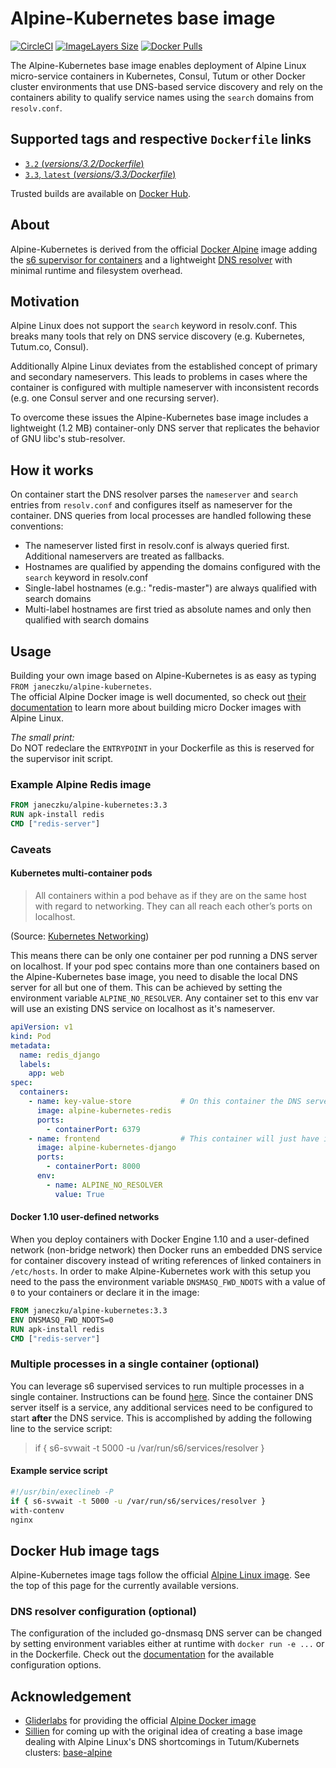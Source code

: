 
# Alpine-Kubernetes base image

[![CircleCI](https://img.shields.io/circleci/project/janeczku/docker-alpine-kubernetes.svg)](https://circleci.com/gh/janeczku/docker-alpine-kubernetes)
[![ImageLayers Size](https://img.shields.io/imagelayers/image-size/janeczku/alpine-kubernetes/3.3.svg)](https://imagelayers.io/?images=janeczku/alpine-kubernetes:3.3)
[![Docker Pulls](https://img.shields.io/docker/pulls/janeczku/alpine-kubernetes.svg)](https://hub.docker.com/r/janeczku/alpine-kubernetes/)

The Alpine-Kubernetes base image enables deployment of Alpine Linux micro-service containers in Kubernetes, Consul, Tutum or other Docker cluster environments that use DNS-based service discovery and rely on the containers ability to qualify service names using the `search` domains from `resolv.conf`.

## Supported tags and respective `Dockerfile` links

-	[`3.2` (*versions/3.2/Dockerfile*)](versions/3.2/Dockerfile)
-	[`3.3`, `latest` (*versions/3.3/Dockerfile*)](versions/3.3/Dockerfile)

Trusted builds are available on [Docker Hub](https://hub.docker.com/r/janeczku/alpine-kubernetes/).

## About

Alpine-Kubernetes is derived from the official [Docker Alpine](https://hub.docker.com/_/alpine/) image adding the [s6 supervisor for containers](https://github.com/just-containers/s6-overlay) and a lightweight [DNS resolver](https://github.com/janeczku/go-dnsmasq) with minimal runtime and filesystem overhead.  

## Motivation
Alpine Linux does not support the `search` keyword in resolv.conf. This breaks many tools that rely on DNS service discovery (e.g. Kubernetes, Tutum.co, Consul).

Additionally Alpine Linux deviates from the established concept of primary and secondary nameservers. This leads to problems in cases where the container is configured with multiple nameserver with inconsistent records (e.g. one Consul server and one recursing server).
    
To overcome these issues the Alpine-Kubernetes base image includes a lightweight (1.2 MB) container-only DNS server that replicates the behavior of GNU libc's stub-resolver.

## How it works
On container start the DNS resolver parses the `nameserver` and `search` entries from `resolv.conf` and configures itself as nameserver for the container. DNS queries from local processes are handled following these conventions:
* The nameserver listed first in resolv.conf is always queried first. Additional nameservers are treated as fallbacks.
* Hostnames are qualified by appending the domains configured with the `search` keyword in resolv.conf
* Single-label hostnames (e.g.: "redis-master") are always qualified with search domains
* Multi-label hostnames are first tried as absolute names and only then qualified with search domains

## Usage

Building your own image based on Alpine-Kubernetes is as easy as typing `FROM janeczku/alpine-kubernetes`.    
The official Alpine Docker image is well documented, so check out [their documentation](http://gliderlabs.viewdocs.io/docker-alpine) to learn more about building micro Docker images with Alpine Linux.

*The small print:*    
Do NOT redeclare the `ENTRYPOINT` in your Dockerfile as this is reserved for the supervisor init script.

### Example Alpine Redis image

```Dockerfile
FROM janeczku/alpine-kubernetes:3.3
RUN apk-install redis
CMD ["redis-server"]
```

### Caveats
#### Kubernetes multi-container pods

> All containers within a pod behave as if they are on the same host with regard to networking. They can all reach each other’s ports on localhost.

(Source: [Kubernetes Networking](https://github.com/kubernetes/kubernetes/blob/master/docs/design/networking.md#container-to-container))

This means there can be only one container per pod running a DNS server on localhost. If your pod spec contains more than one containers based on the Alpine-Kubernetes base image, you need to disable the local DNS server for all but one of them.
This can be achieved by setting the environment variable `ALPINE_NO_RESOLVER`. Any container set to this env var will 
use an existing DNS service on localhost as it's nameserver.

```YAML
apiVersion: v1
kind: Pod
metadata:
  name: redis_django
  labels:
    app: web
spec:
  containers:
    - name: key-value-store           # On this container the DNS server will bind to localhost as usual
      image: alpine-kubernetes-redis
      ports:
        - containerPort: 6379
    - name: frontend                  # This container will just have it's nameserver set to localhost
      image: alpine-kubernetes-django
      ports:
        - containerPort: 8000
      env:
        - name: ALPINE_NO_RESOLVER
          value: True
```

#### Docker 1.10 user-defined networks
When you deploy containers with Docker Engine 1.10 and a user-defined network (non-bridge network) then Docker runs an embedded DNS service for container discovery instead of writing references of linked containers in `/etc/hosts`. In order to make Alpine-Kubernetes work with this setup you need to the pass the environment variable `DNSMASQ_FWD_NDOTS` with a value of `0` to your containers or declare it in the image:

```Dockerfile
FROM janeczku/alpine-kubernetes:3.3
ENV DNSMASQ_FWD_NDOTS=0
RUN apk-install redis
CMD ["redis-server"]
```

### Multiple processes in a single container (optional)

You can leverage s6 supervised services to run multiple processes in a single container. Instructions can be found [here](https://github.com/just-containers/s6-overlay#writing-a-service-script). Since the container DNS server itself is a service, any additional services need to be configured to start **after** the DNS service. This is accomplished by adding the following line to the service script:

> if { s6-svwait -t 5000 -u /var/run/s6/services/resolver }

#### Example service script

```BASH
#!/usr/bin/execlineb -P
if { s6-svwait -t 5000 -u /var/run/s6/services/resolver }
with-contenv
nginx
```

## Docker Hub image tags

Alpine-Kubernetes image tags follow the official [Alpine Linux image](https://hub.docker.com/_/alpine/). See the top of this page for the currently available versions.

### DNS resolver configuration (optional)
The configuration of the included go-dnsmasq DNS server can be changed by setting environment variables either at runtime with `docker run -e ...` or in the Dockerfile.
Check out the [documentation](https://github.com/janeczku/go-dnsmasq) for the available configuration options.

## Acknowledgement

* [Gliderlabs](http://gliderlabs.com/) for providing the official [Alpine Docker image](https://hub.docker.com/_/alpine/)
* [Sillien](http://gliderlabs.com/) for coming up with the original idea of creating a base image dealing with Alpine Linux's DNS shortcomings in Tutum/Kubernets clusters: [base-alpine](https://github.com/sillelien/base-alpine/)

